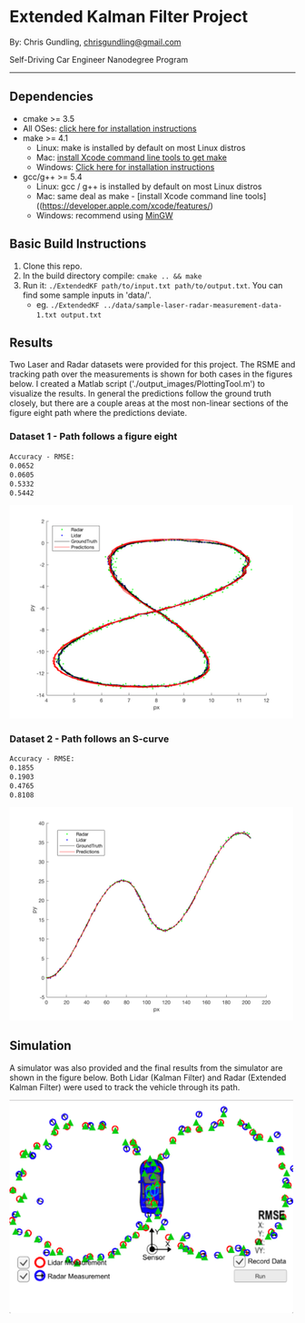 # Extended Kalman Filter Project

By: Chris Gundling, chrisgundling@gmail.com

Self-Driving Car Engineer Nanodegree Program

---

## Dependencies

* cmake >= 3.5
 * All OSes: [click here for installation instructions](https://cmake.org/install/)
* make >= 4.1
  * Linux: make is installed by default on most Linux distros
  * Mac: [install Xcode command line tools to get make](https://developer.apple.com/xcode/features/)
  * Windows: [Click here for installation instructions](http://gnuwin32.sourceforge.net/packages/make.htm)
* gcc/g++ >= 5.4
  * Linux: gcc / g++ is installed by default on most Linux distros
  * Mac: same deal as make - [install Xcode command line tools]((https://developer.apple.com/xcode/features/)
  * Windows: recommend using [MinGW](http://www.mingw.org/)

## Basic Build Instructions

1. Clone this repo.
2. In the build directory compile: `cmake .. && make` 
3. Run it: `./ExtendedKF path/to/input.txt path/to/output.txt`. You can find
   some sample inputs in 'data/'.
    - eg. `./ExtendedKF ../data/sample-laser-radar-measurement-data-1.txt output.txt`

## Results
Two Laser and Radar datasets were provided for this project. The RSME and tracking path over the measurements is shown for both cases in the figures below. I created a Matlab script ('./output_images/PlottingTool.m') to visualize the results. In general the predictions follow the ground truth closely, but there are a couple areas at the most non-linear sections of the figure eight path where the predictions deviate. 

### Dataset 1 - Path follows a figure eight
```
Accuracy - RMSE:
0.0652
0.0605
0.5332
0.5442
 ```
 
<img src="output_images/Data1.png" width="500">

### Dataset 2 - Path follows an S-curve
```
Accuracy - RMSE:
0.1855
0.1903
0.4765
0.8108
```

<img src="output_images/Data2.png" width="500">

## Simulation
A simulator was also provided and the final results from the simulator are shown in the figure below. Both Lidar (Kalman Filter) and Radar (Extended Kalman Filter) were used to track the vehicle through its path. 

<img src="output_images/SimulatorResults.png" width="500">
